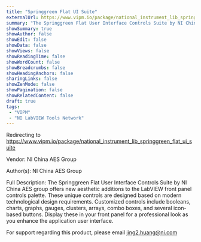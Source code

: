 ```yaml
---
title: "Springgreen Flat UI Suite"
externalUrl: https://www.vipm.io/package/national_instrument_lib_springgreen_flat_ui_suite
summary: "The Springgreen Flat User Interface Controls Suite by NI China AES group offers new aesthetic additions to the LabVIEW front panel controls palette."
showSummary: true
showAuthor: false
showEdit: false
showData: false
showViews: false
showReadingTime: false
showWordCount: false
showBreadcrumbs: false
showHeadingAnchors: false
sharingLinks: false
showZenMode: false
showPagination: false
showRelatedContent: false
draft: true
tags:
 - "VIPM"
 - "NI LabVIEW Tools Network"
---
```


Redirecting to https://www.vipm.io/package/national_instrument_lib_springgreen_flat_ui_suite

Vendor: NI China AES Group

Author(s): NI China AES Group
 
Full Description:
The Springgreen Flat User Interface Controls Suite by NI China AES group offers new aesthetic additions to the LabVIEW front panel controls palette. These unique controls are designed based on modern technological design requirements. Customized controls include booleans, charts, graphs, gauges, clusters, arrays, combo boxes, and several icon-based buttons. Display these in your front panel for a professional look as you enhance the application user interface.

For support regarding this product, please email <u>jing2.huang@ni.com